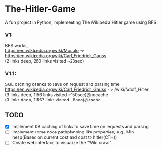 # The-Hitler-Game
A fun project in Python, implementing The Wikipedia Hitler game using BFS.

### V1:
BFS works,  
https://en.wikipedia.org/wiki/Modulo -> https://en.wikipedia.org/wiki/Carl_Friedrich_Gauss  
(2 links deep, 260 links visited ~23sec)  
### V1.1:  
SQL caching of links to save on request and parsing time  
https://en.wikipedia.org/wiki/Carl_Friedrich_Gauss - > /wiki/Adolf_Hitler  
(3 links deep, 1156 links visited ~150sec)@nocache  
(3 links deep, 1156? links visited ~8sec)@cache  


## TODO
- [X] Implement DB caching of links to save time on requests and parsing
- [ ] Implement some node pathplanning like properties, e.g., Min heap(Based on current cost and cost to hitler(CTH))
- [ ] Create web interface to visualize the "Wiki crawl"
